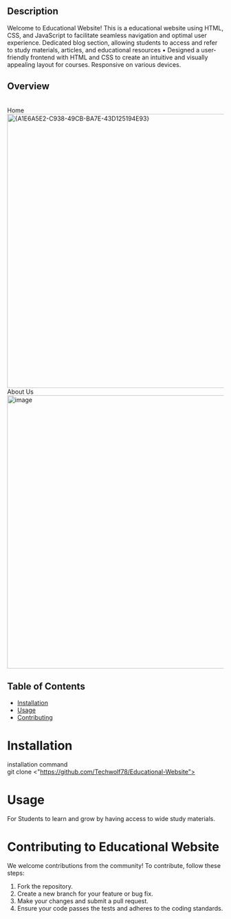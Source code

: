 ## Description

Welcome to Educational Website! This is a educational website using HTML, CSS, and JavaScript to facilitate seamless navigation and optimal user experience. Dedicated blog section, allowing students to access and refer to study materials, articles, and educational resources •	Designed a user-friendly frontend with HTML and CSS to create an intuitive and visually appealing layout for courses. Responsive on various devices.

## Overview
<br>
Home 
<img width="1352" height="636" alt="{A1E6A5E2-C938-49CB-BA7E-43D125194E93}" src="https://github.com/user-attachments/assets/e473fdd0-2695-4809-8a7a-42474a23efb4" />
<br>
About Us
<img width="1346" height="634" alt="image" src="https://github.com/user-attachments/assets/44a818da-8ce0-4429-b31e-2a10b97e50c3" />

## Table of Contents

- [Installation](#installation)
- [Usage](#usage)
- [Contributing](#contributing)


# Installation 
installation command
<br/>  git clone <"https://github.com/Techwolf78/Educational-Website">

# Usage
For Students to learn and grow by having access to wide study materials. 

# Contributing to Educational Website

We welcome contributions from the community! To contribute, follow these steps:

1. Fork the repository.
2. Create a new branch for your feature or bug fix.
3. Make your changes and submit a pull request.
4. Ensure your code passes the tests and adheres to the coding standards.
